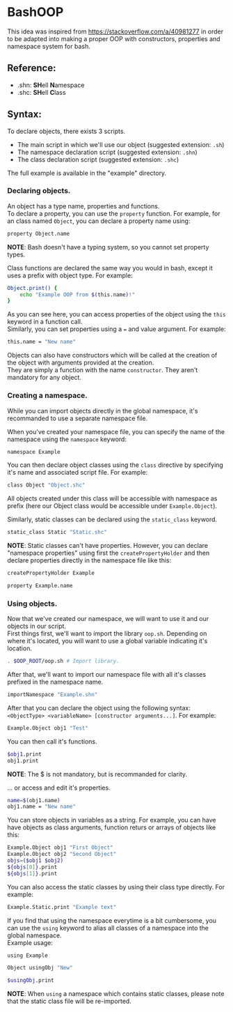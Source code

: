 # BashOOP

This idea was inspired from https://stackoverflow.com/a/40981277 in order to be adapted into making a proper OOP with constructors, properties and namespace system for bash.

## Reference:

- .shn: **SH**ell **N**amespace
- .shc: **SH**ell **C**lass

## Syntax:


To declare objects, there exists 3 scripts.

- The main script in which we'll use our object (suggested extension: `.sh`)
- The namespace declaration script (suggested extension: `.shn`)
- The class declaration script (suggested extension: `.shc`)

The full example is available in the "example" directory.

### Declaring objects.

An object has a type name, properties and functions.    
To declare a property, you can use the `property` function. For example, for an class named `Object`, you can declare a property name using:
```bash
property Object.name
```
**NOTE**: Bash doesn't have a typing system, so you cannot set property types.

Class functions are declared the same way you would in bash, except it uses a prefix with object type. For example:
```bash
Object.print() {
    echo "Example OOP from $(this.name)!"
}
```
As you can see here, you can access properties of the object using the `this` keyword in a function call.    
Similarly, you can set properties using a `=` and value argument. For example:
```bash
this.name = "New name"
```

Objects can also have constructors which will be called at the creation of the object with arguments provided at the creation.   
They are simply a function with the name `constructor`. They aren't mandatory for any object.

### Creating a namespace.
While you can import objects directly in the global namespace, it's recommanded to use a separate namespace file.

When you've created your namespace file, you can specify the name of the namespace using the `namespace` keyword:
```bash
namespace Example
```
You can then declare object classes using the `class` directive by specifying it's name and associated script file. For example:
```bash
class Object "Object.shc"
```

All objects created under this class will be accessible with namespace as prefix (here our Object class would be accessible under `Example.Object`).

Similarly, static classes can be declared using the `static_class` keyword.
```bash
static_class Static "Static.shc"
```

**NOTE**: Static classes can't have properties. However, you can declare "namespace properties" using first the `createPropertyHolder` and then declare properties directly in the namespace file like this:
```bash
createPropertyHolder Example

property Example.name
```

### Using objects.
Now that we've created our namespace, we will want to use it and our objects in our script.   
First things first, we'll want to import the library `oop.sh`. Depending on where it's located, you will want to use a global variable indicating it's location.    
```bash
. $OOP_ROOT/oop.sh # Import library.
```

After that, we'll want to import our namespace file with all it's classes prefixed in the namespace name.
```bash
importNamespace "Example.shn"
```

After that you can declare the object using the following syntax: `<ObjectType> <variableName> [constructor arguments...]`. For example:
```bash
Example.Object obj1 "Test"
```

You can then call it's functions.
```bash
$obj1.print
obj1.print
```
**NOTE**: The $ is not mandatory, but is recommanded for clarity.

... or access and edit it's properties.
```bash
name=$(obj1.name)
obj1.name = "New name"
```

You can store objects in variables as a string. For example, you can have have objects as class arguments, function returs or arrays of objects like this:
```bash
Example.Object obj1 "First Object"
Example.Object obj2 "Second Object"
objs=($obj1 $obj2)
${objs[0]}.print
${objs[1]}.print
```

You can also access the static classes by using their class type directly. For example:
```bash
Example.Static.print "Example text"
```

If you find that using the namespace everytime is a bit cumbersome, you can use the `using` keyword to alias all classes of a namespace into the global namespace.    
Example usage:
```bash
using Example

Object usingObj "New"

$usingObj.print
```
**NOTE**: When `using` a namespace which contains static classes, please note that the static class file will be re-imported.
